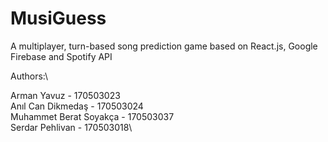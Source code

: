 # MusiGuess

A multiplayer, turn-based song prediction game based on React.js, Google Firebase and Spotify API

Authors:\

Arman Yavuz - 170503023\
Anıl Can Dikmedaş - 170503024\
Muhammet Berat Soyakça - 170503037\
Serdar Pehlivan - 170503018\
